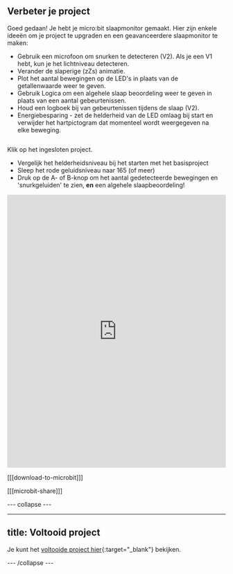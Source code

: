 ## Verbeter je project

<div style="display: flex; flex-wrap: wrap">
<div style="flex-basis: 200px; flex-grow: 1; margin-right: 15px;">
Goed gedaan! Je hebt je micro:bit slaapmonitor gemaakt. Hier zijn enkele ideeën om je project te upgraden en een geavanceerdere slaapmonitor te maken:

+ Gebruik een microfoon om snurken te detecteren (V2). Als je een V1 hebt, kun je het lichtniveau detecteren.
+ Verander de slaperige (zZs) animatie.
+ Plot het aantal bewegingen op de LED's in plaats van de getallenwaarde weer te geven.
+ Gebruik Logica om een algehele slaap beoordeling weer te geven in plaats van een aantal gebeurtenissen.
+ Houd een logboek bij van gebeurtenissen tijdens de slaap (V2).
+ Energiebesparing - zet de helderheid van de LED omlaag bij start en verwijder het hartpictogram dat momenteel wordt weergegeven na elke beweging.

</div>
</div>

Klik op het ingesloten project.

+ Vergelijk het helderheidsniveau bij het starten met het basisproject
+ Sleep het rode geluidsniveau naar 165 (of meer)
+ Druk op de A- of B-knop om het aantal gedetecteerde bewegingen en 'snurkgeluiden' te zien, **en** een algehele slaapbeoordeling!

<div style="position:relative;height:0;padding-bottom:125%;overflow:hidden;"><iframe style="position:absolute;top:0;left:0;width:100%;height:100%;" src="https://makecode.microbit.org/---run?id=_H4rYJT7oYKfW" allowfullscreen="allowfullscreen" sandbox="allow-popups allow-forms allow-scripts allow-same-origin" frameborder="0"></iframe></div>

[[[download-to-microbit]]]

[[[microbit-share]]]

--- collapse ---

---
title: Voltooid project
---

Je kunt het [voltooide project hier](https://makecode.microbit.org/_chL9qP1xvF6D){:target="_blank"} bekijken.

--- /collapse ---

